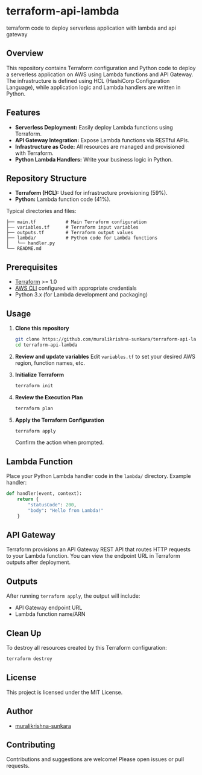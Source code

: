 # terraform-api-lambda

terraform code to deploy serverless application with lambda and api gateway

## Overview

This repository contains Terraform configuration and Python code to deploy a serverless application on AWS using Lambda functions and API Gateway. The infrastructure is defined using HCL (HashiCorp Configuration Language), while application logic and Lambda handlers are written in Python.

## Features

- **Serverless Deployment:** Easily deploy Lambda functions using Terraform.
- **API Gateway Integration:** Expose Lambda functions via RESTful APIs.
- **Infrastructure as Code:** All resources are managed and provisioned with Terraform.
- **Python Lambda Handlers:** Write your business logic in Python.

## Repository Structure

- **Terraform (HCL):** Used for infrastructure provisioning (59%).
- **Python:** Lambda function code (41%).

Typical directories and files:
```
├── main.tf           # Main Terraform configuration
├── variables.tf      # Terraform input variables
├── outputs.tf        # Terraform output values
├── lambda/           # Python code for Lambda functions
│   └── handler.py
└── README.md
```

## Prerequisites

- [Terraform](https://www.terraform.io/downloads.html) >= 1.0
- [AWS CLI](https://aws.amazon.com/cli/) configured with appropriate credentials
- Python 3.x (for Lambda development and packaging)

## Usage

1. **Clone this repository**
   ```bash
   git clone https://github.com/muralikrishna-sunkara/terraform-api-lambda.git
   cd terraform-api-lambda
   ```

2. **Review and update variables**
   Edit `variables.tf` to set your desired AWS region, function names, etc.

3. **Initialize Terraform**
   ```bash
   terraform init
   ```

4. **Review the Execution Plan**
   ```bash
   terraform plan
   ```

5. **Apply the Terraform Configuration**
   ```bash
   terraform apply
   ```
   Confirm the action when prompted.

## Lambda Function

Place your Python Lambda handler code in the `lambda/` directory. Example handler:

```python
def handler(event, context):
    return {
        "statusCode": 200,
        "body": "Hello from Lambda!"
    }
```

## API Gateway

Terraform provisions an API Gateway REST API that routes HTTP requests to your Lambda function. You can view the endpoint URL in Terraform outputs after deployment.

## Outputs

After running `terraform apply`, the output will include:

- API Gateway endpoint URL
- Lambda function name/ARN

## Clean Up

To destroy all resources created by this Terraform configuration:

```bash
terraform destroy
```

## License

This project is licensed under the MIT License.

## Author

- [muralikrishna-sunkara](https://github.com/muralikrishna-sunkara)

## Contributing

Contributions and suggestions are welcome! Please open issues or pull requests.
